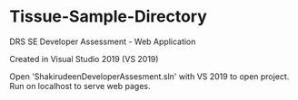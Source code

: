 # Tissue-Sample-Directory
DRS SE Developer Assessment - Web Application

Created in Visual Studio 2019 (VS 2019)

Open 'ShakirudeenDeveloperAssesment.sln' with VS 2019 to open project.
Run on localhost to serve web pages.
